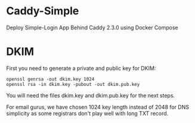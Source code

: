 # Caddy-Simple
Deploy Simple-Login App Behind Caddy 2.3.0 using Docker Compose

# DKIM
First you need to generate a private and public key for DKIM:

```
openssl genrsa -out dkim.key 1024
openssl rsa -in dkim.key -pubout -out dkim.pub.key
```
You will need the files dkim.key and dkim.pub.key for the next steps.

For email gurus, we have chosen 1024 key length instead of 2048 for DNS simplicity as some registrars don't play well with long TXT record.
